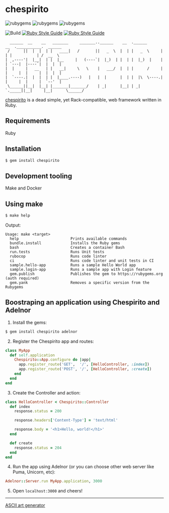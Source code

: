 # chespirito

![rubygems](https://badgen.net/rubygems/n/chespirito)
![rubygems](https://badgen.net/rubygems/v/chespirito/latest)
![rubygems](https://badgen.net/rubygems/dt/chespirito)

![Build](https://github.com/leandronsp/chespirito/actions/workflows/build.yml/badge.svg)
[![Ruby Style Guide](https://img.shields.io/badge/code_style-rubocop-brightgreen.svg)](https://github.com/rubocop/rubocop)
[![Ruby Style Guide](https://img.shields.io/badge/code_style-community-brightgreen.svg)](https://rubystyle.guide)
```
  ______  __    __   _______     _______..______    __  .______       __  .___________.  ______
 /      ||  |  |  | |   ____|   /       ||   _  \  |  | |   _  \     |  | |           | /  __  \
|  ,----'|  |__|  | |  |__     |   (----`|  |_)  | |  | |  |_)  |    |  | `---|  |----`|  |  |  |
|  |     |   __   | |   __|     \   \    |   ___/  |  | |      /     |  |     |  |     |  |  |  |
|  `----.|  |  |  | |  |____.----)   |   |  |      |  | |  |\  \----.|  |     |  |     |  `--'  |
 \______||__|  |__| |_______|_______/    | _|      |__| | _| `._____||__|     |__|      \______/
```

[chespirito](https://rubygems.org/gems/chespirito) is a dead simple, yet Rack-compatible, web framework written in Ruby.

## Requirements

Ruby

## Installation
```bash
$ gem install chespirito
```

## Development tooling

Make and Docker

## Using make

```bash
$ make help
```
Output:
```
Usage: make <target>
  help                       Prints available commands
  bundle.install             Installs the Ruby gems
  bash                       Creates a container Bash
  run.tests                  Runs Unit tests
  rubocop                    Runs code linter
  ci                         Runs code linter and unit tests in CI
  sample.hello-app           Runs a sample Hello World app
  sample.login-app           Runs a sample app with Login feature
  gem.publish                Publishes the gem to https://rubygems.org (auth required)
  gem.yank                   Removes a specific version from the Rubygems
```

## Boostraping an application using Chespirito and Adelnor

1. Install the gems:
```bash
$ gem install chespirito adelnor
```

2. Register the Chespirito app and routes:

```ruby
class MyApp
  def self.application
    Chespirito::App.configure do |app|
      app.register_route('GET',  '/', [HelloController, :index])
      app.register_route('POST', '/', [HelloController, :create])
    end
  end
end
```

3. Create the Controller and action:

```ruby
class HelloController < Chespirito::Controller
  def index
    response.status = 200

    response.headers['Content-Type'] = 'text/html'

    response.body = '<h1>Hello, world!</h1>'
  end

  def create
    response.status = 204
  end
end
```

4. Run the app using Adelnor (or you can choose other web server like Puma, Unicorn, etc):

```ruby
Adelnor::Server.run MyApp.application, 3000
```

5. Open `localhost:3000` and cheers!

----

[ASCII art generator](http://patorjk.com/software/taag/#p=display&f=Graffiti&t=Type%20Something%20)
